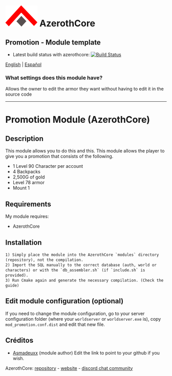 # ![logo](https://raw.githubusercontent.com/azerothcore/azerothcore.github.io/master/images/logo-github.png) AzerothCore
## Promotion - Module template
- Latest build status with azerothcore: [![Build Status](https://github.com/azerothcore/mod-promotion-AzerothCore-/workflows/core-build/badge.svg?branch=master&event=push)](https://github.com/azerothcore/mod-promotion-AzerothCore-)

[English](README.md) | [Español](README_ES.md)

### What settings does this module have?

Allows the owner to edit the armor they want without having to edit it in the source code

-------------------------------------------------------

# Promotion Module (AzerothCore)

## Description

This module allows you to do this and this.
This module allows the player to give you a promotion that consists of the following.
* 1 Level 90 Character per account
* 4 Backpacks 
* 2,500G of gold
* Level 78 armor
* Mount 1


## Requirements

My module requires:

- AzerothCore 


## Installation

```
1) Simply place the module into the AzerothCore `modules` directory (repository), not the compilation.
2) Import the SQL manually to the correct database (auth, world or characters) or with the `db_assembler.sh` (if `include.sh` is provided).
3) Run Cmake again and generate the necessary compilation. (Check the guide)
```

## Edit module configuration (optional)

If you need to change the module configuration, go to your server configuration folder (where your `worldserver` or `worldserver.exe` is), copy `mod_promotion.conf.dist` and edit that new file.

## Créditos

* [Asmadeuxx](https://github.com/Asmadeuxx) (module author) Edit the link to point to your github if you wish.

AzerothCore: [repository](https://github.com/azerothcore) - [website](http://azerothcore.org/) - [discord chat community](https://discord.gg/PaqQRkd)

